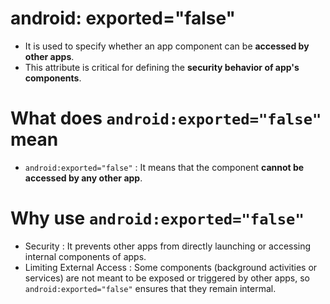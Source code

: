 # android: exported="false"
- It is used to specify whether an app component can be **accessed by other apps**.
- This attribute is critical for defining the **security behavior of app's components**.

# What does `android:exported="false"` mean
- `android:exported="false"` : It means that the component **cannot be accessed by any other app**.

# Why use `android:exported="false"`
- Security : It prevents other apps from directly launching or accessing internal components of apps.
- Limiting External Access : Some components (background activities or services) are not meant to be exposed or triggered by other apps, so `android:exported="false"` ensures that they remain intermal.
